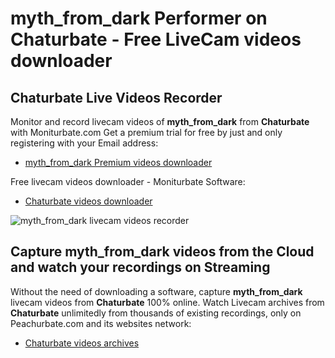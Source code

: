 # myth_from_dark Performer on Chaturbate - Free LiveCam videos downloader

## Chaturbate Live Videos Recorder

Monitor and record livecam videos of **myth_from_dark** from **Chaturbate** with Moniturbate.com
Get a premium trial for free by just and only registering with your Email address:
* [myth_from_dark Premium videos downloader](https://moniturbate.com/request-demo-licence-key.html)

Free livecam videos downloader - Moniturbate Software:
* [Chaturbate videos downloader](https://moniturbate.com/moniturbate-download-software.html)

![myth_from_dark livecam videos recorder](https://peachurnet.com/templates/moniturbate-software.png)


## Capture myth_from_dark videos from the Cloud and watch your recordings on Streaming

Without the need of downloading a software, capture **myth_from_dark** livecam videos from **Chaturbate** 100% online.
Watch Livecam archives from **Chaturbate** unlimitedly from thousands of existing recordings, only on Peachurbate.com and its websites network:
* [Chaturbate videos archives](https://peachurnet.com/)